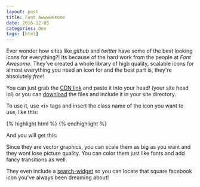 ```yaml
---
layout: post
title: Font Awwwwesome
date: 2016-12-05
categories: Dev
tags: [html]
---
```


Ever wonder how sites like _github_ and _twitter_ have some of the best looking icons for everything?! Its because of the hard work from the people at *Font Awesome*.  They've created a whole library of high quality, scalable icons for almost everything you need an icon for and the best part is, they're absolutely *free*!  

You can just grab the [CDN link](http://fontawesome.io/#modal-download) and paste it into your head! (your site head lol) or you can [download](http://fontawesome.io/get-started/) the files and include it in your site directory.  

To use it, use \<i\> tags and insert the class name of the icon you want to use, like this:

{% highlight html %}
<i class="fa fa-github"></i>
{% endhighlight %}

And you will get this: <i class="fa fa-github"></i>

Since they are vector graphics, you can scale them as big as you want and they wont lose picture quality.  You can color them just like fonts and add fancy transitions as well.

They even include a [search-widget](http://fontawesome.io/icons/) so you can locate that square facebook icon you've always been dreaming about!
